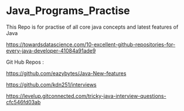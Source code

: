 # Java_Programs_Practise
This Repo is for practise of all core java concepts and latest features of Java


https://towardsdatascience.com/10-excellent-github-repositories-for-every-java-developer-41084a91ade9


Git Hub Repos :

https://github.com/eazybytes/Java-New-features

https://github.com/kdn251/interviews


https://levelup.gitconnected.com/tricky-java-interview-questions-cfc546fd03ab


